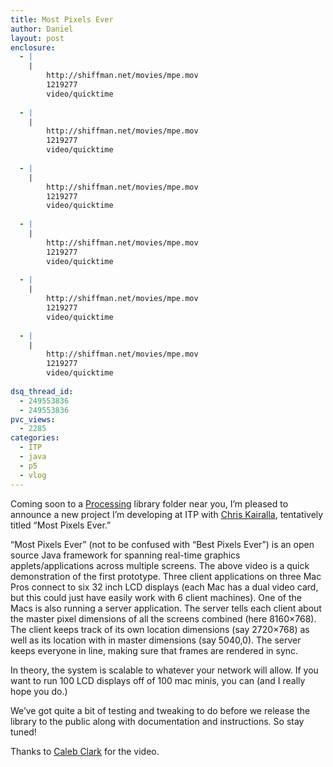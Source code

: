 ```yaml
---
title: Most Pixels Ever
author: Daniel
layout: post
enclosure:
  - |
    |
        http://shiffman.net/movies/mpe.mov
        1219277
        video/quicktime
        
  - |
    |
        http://shiffman.net/movies/mpe.mov
        1219277
        video/quicktime
        
  - |
    |
        http://shiffman.net/movies/mpe.mov
        1219277
        video/quicktime
        
  - |
    |
        http://shiffman.net/movies/mpe.mov
        1219277
        video/quicktime
        
  - |
    |
        http://shiffman.net/movies/mpe.mov
        1219277
        video/quicktime
        
  - |
    |
        http://shiffman.net/movies/mpe.mov
        1219277
        video/quicktime
        
dsq_thread_id:
  - 249553836
  - 249553836
pvc_views:
  - 2285
categories:
  - ITP
  - java
  - p5
  - vlog
---
```

<p>Coming soon to a <a href="http://www.processing.org">Processing</a> library folder near you, I&#8217;m pleased to announce a new project I&#8217;m developing at ITP with <a href="http://www.funnydata.com/">Chris Kairalla</a>, tentatively titled &#8220;Most Pixels Ever.&#8221;  </p>
<p>&#8220;Most Pixels Ever&#8221; (not to be confused with &#8220;Best Pixels Ever&#8221;) is an open source Java framework for spanning real-time graphics applets/applications across multiple screens.   The above video is a quick demonstration of the first prototype.  Three client applications on three Mac Pros connect to six 32 inch LCD displays (each Mac has a dual video card, but this could just have easily work with 6 client machines).  One of the Macs is also running a server application.  The server tells each client about the master pixel dimensions of all the screens combined (here 8160&#215;768). The client keeps track of its own location dimensions (say 2720&#215;768) as well as its location with in master dimensions (say 5040,0).  The server keeps everyone in line, making sure that frames are rendered in sync.</p>
<p>In theory, the system is scalable to whatever your network will allow.  If you want to run 100 LCD displays off of 100 mac minis, you can (and I really hope you do.)</p>
<p>We&#8217;ve got quite a bit of testing and tweaking to do before we release the library to the public along with documentation and instructions.  So stay tuned!</p>
<p>Thanks to <a href="http://www.plocktau.com/">Caleb Clark</a> for the video.</p>
